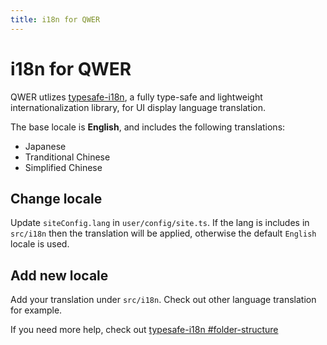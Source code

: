 ```yaml
---
title: i18n for QWER
---
```


# i18n for QWER

QWER utlizes [typesafe-i18n](https://github.com/ivanhofer/typesafe-i18n), a fully type-safe and lightweight internationalization library, for UI display language translation.

The base locale is **English**, and includes the following translations:

- Japanese
- Tranditional Chinese
- Simplified Chinese

## Change locale

Update `siteConfig.lang` in `user/config/site.ts`. If the lang is includes in `src/i18n` then the translation will be applied, otherwise the default `English` locale is used.

## Add new locale

Add your translation under `src/i18n`. Check out other language translation for example.

If you need more help, check out [typesafe-i18n #folder-structure](https://github.com/ivanhofer/typesafe-i18n/tree/main/packages/generator#folder-structure)
